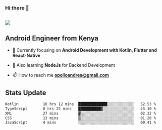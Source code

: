 ### Hi there 👋
<h2 align="left"><img src="https://readme-typing-svg.herokuapp.com?color='blue'&lines=I'm+Andrew+Opollo😊;Welcome+to+my+Github😜"> </h2>

## Android Engineer from Kenya


- 🌱 Currently focusing on **Android Development with Kotlin, Flutter and React-Native**

- 🔭 Also learning **NodeJs** for Backend Development

- 📫 How to reach me **opolloandres@gmail.com**


## Stats Update
<!--START_SECTION:waka-->

```txt
Kotlin           10 hrs 12 mins  █████████████░░░░░░░░░░░░   52.53 %
TypeScript       8 hrs 22 mins   ██████████▓░░░░░░░░░░░░░░   43.10 %
XML              27 mins         ▓░░░░░░░░░░░░░░░░░░░░░░░░   02.32 %
CSS              13 mins         ▒░░░░░░░░░░░░░░░░░░░░░░░░   01.20 %
JavaScript       4 mins          ░░░░░░░░░░░░░░░░░░░░░░░░░   00.41 %
```

<!--END_SECTION:waka-->


